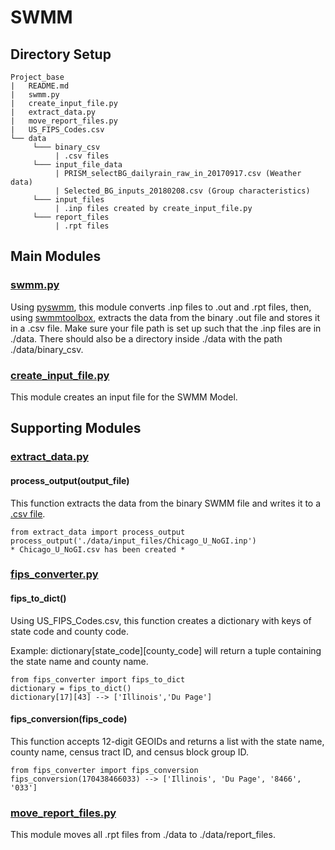 # SWMM
## Directory Setup
```
Project_base
|   README.md
|   swmm.py
|   create_input_file.py
|   extract_data.py
|   move_report_files.py
|   US_FIPS_Codes.csv
└── data
     └─── binary_csv
          | .csv files
     └─── input_file_data
          | PRISM_selectBG_dailyrain_raw_in_20170917.csv (Weather data)
          | Selected_BG_inputs_20180208.csv (Group characteristics)
     └─── input_files
          | .inp files created by create_input_file.py
     └─── report_files
          | .rpt files
```
## Main Modules
### [swmm.py](https://github.com/mataslauzadis/SWMM/blob/master/swmm.py)
Using [pyswmm](https://github.com/OpenWaterAnalytics/pyswmm), this module converts .inp files to .out and .rpt files, then, using [swmmtoolbox](https://github.com/timcera/swmmtoolbox), extracts the data from the binary .out file and stores it in a .csv file.
Make sure your file path is set up such that the .inp files are in ./data. There should also be a directory inside ./data with the path ./data/binary_csv.

    
### [create_input_file.py](https://github.com/mataslauzadis/SWMM/blob/master/create_input_file.py)
This module creates an input file for the SWMM Model.

## Supporting Modules


### [extract_data.py](https://github.com/mataslauzadis/SWMM/blob/master/extract_data.py)

#### process_output(output_file)
This function extracts the data from the binary SWMM file and writes it to a [.csv file]((https://github.com/mataslauzadis/SWMM/blob/master/data/binary_csv/Chicago_U_NoGI.csv)).
    
    from extract_data import process_output
    process_output('./data/input_files/Chicago_U_NoGI.inp') 
    * Chicago_U_NoGI.csv has been created *
    
### [fips_converter.py](https://github.com/mataslauzadis/SWMM/blob/master/fips_converter.py)
#### fips_to_dict()
Using US_FIPS_Codes.csv, this function creates a dictionary with keys of state code and county code.

Example: dictionary[state_code][county_code] will return a tuple containing the state name and county name.
    
    from fips_converter import fips_to_dict
    dictionary = fips_to_dict()
    dictionary[17][43] --> ['Illinois','Du Page']
    
#### fips_conversion(fips_code)
This function accepts 12-digit GEOIDs and returns a list with the state name, county name, census tract ID, and census block group ID.

    from fips_converter import fips_conversion 
    fips_conversion(170438466033) --> ['Illinois', 'Du Page', '8466', '033']
    


    
### [move_report_files.py](https://github.com/mataslauzadis/SWMM/blob/master/move_report_files.py)
This module moves all .rpt files from ./data to ./data/report_files.


